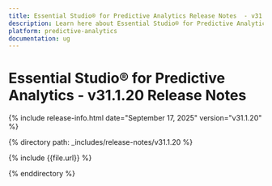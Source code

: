 ```yaml
---
title: Essential Studio® for Predictive Analytics Release Notes  - v31.1.20
description: Learn here about Essential Studio® for Predictive Analytics Weekly Nuget Release - Release Notes - v31.1.20
platform: predictive-analytics
documentation: ug
---
```


# Essential Studio® for Predictive Analytics - v31.1.20 Release Notes

{% include release-info.html date="September 17, 2025"  version="v31.1.20" %}

{% directory path: _includes/release-notes/v31.1.20 %}

{% include {{file.url}} %}

{% enddirectory %}